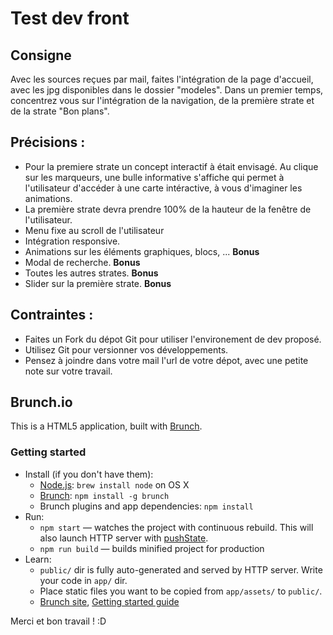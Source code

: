 # Test dev front

## Consigne
Avec les sources reçues par mail, faites l'intégration de la page d'accueil, avec les jpg disponibles dans le dossier "modeles". Dans un premier temps, concentrez vous sur l'intégration de la navigation, de la première strate et de la strate "Bon plans".

## Précisions :
- Pour la premiere strate un concept interactif à était envisagé. Au clique sur les marqueurs, une bulle informative s'affiche qui permet à l'utilisateur d'accéder à une carte intéractive, à vous d'imaginer les animations.
- La première strate devra prendre 100% de la hauteur de la fenêtre de l'utilisateur.
- Menu fixe au scroll de l'utilisateur
- Intégration responsive.
- Animations sur les éléments graphiques, blocs, ... **Bonus**
- Modal de recherche. **Bonus**
- Toutes les autres strates. **Bonus**
- Slider sur la première strate. **Bonus**

## Contraintes :
- Faites un Fork du dépot Git pour utiliser l'environement de dev proposé.
- Utilisez Git pour versionner vos développements.
- Pensez à joindre dans votre mail l'url de votre dépot, avec une petite note sur votre travail.


## Brunch.io

This is a HTML5 application, built with [Brunch](http://brunch.io).

### Getting started
* Install (if you don't have them):
    * [Node.js](http://nodejs.org): `brew install node` on OS X
    * [Brunch](http://brunch.io): `npm install -g brunch`
    * Brunch plugins and app dependencies: `npm install`
* Run:
    * `npm start` — watches the project with continuous rebuild. This will also launch HTTP server with [pushState](https://developer.mozilla.org/en-US/docs/Web/Guide/API/DOM/Manipulating_the_browser_history).
    * `npm run build` — builds minified project for production
* Learn:
    * `public/` dir is fully auto-generated and served by HTTP server.  Write your code in `app/` dir.
    * Place static files you want to be copied from `app/assets/` to `public/`.
    * [Brunch site](http://brunch.io), [Getting started guide](https://github.com/brunch/brunch-guide#readme)

Merci et bon travail ! :D
